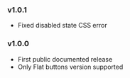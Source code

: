 ### v1.0.1

- Fixed disabled state CSS error

### v1.0.0

- First public documented release
- Only Flat buttons version supported